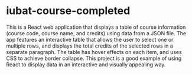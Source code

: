 # iubat-course-completed
 This is a React web application that displays a table of course information (course code, course name, and credits) using data from a JSON file. The app features an interactive table that allows the user to select one or multiple rows, and displays the total credits of the selected rows in a separate paragraph. The table has hover effects on each item, and uses CSS to achieve border collapse. This project is a good example of using React to display data in an interactive and visually appealing way.
